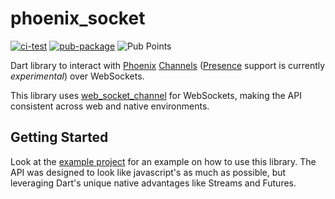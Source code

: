 # phoenix_socket

[![ci-test](https://github.com/braverhealth/phoenix-socket-dart/actions/workflows/test.yaml/badge.svg)](https://github.com/braverhealth/phoenix-socket-dart/actions/workflows/test.yaml)
[![pub-package](https://img.shields.io/pub/v/phoenix_socket.svg)](https://pub.dev/packages/phoenix_socket)
![Pub Points](https://img.shields.io/pub/points/phoenix_socket?color=blue&label=pub%20points)

Dart library to interact with [Phoenix][1] [Channels][2] ([Presence][3] support is currently _experimental_) over WebSockets.

This library uses [web_socket_channel][4] for WebSockets, making the API consistent across web and native
environments.

## Getting Started

Look at the [example project][5] for an example on how to use this library. The API was designed to
look like javascript's as much as possible, but leveraging Dart's unique native advantages like Streams
and Futures.

[1]: https://www.phoenixframework.org/
[2]: https://hexdocs.pm/phoenix/Phoenix.Channel.html#content
[3]: https://hexdocs.pm/phoenix/Phoenix.Presence.html#content
[4]: https://pub.dev/packages/web_socket_channel
[5]: https://github.com/matehat/phoenix-socket-dart/tree/master/example
